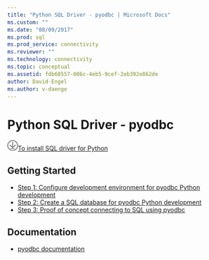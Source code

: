 ```yaml
---
title: "Python SQL Driver - pyodbc | Microsoft Docs"
ms.custom: ""
ms.date: "08/09/2017"
ms.prod: sql
ms.prod_service: connectivity
ms.reviewer: ""
ms.technology: connectivity
ms.topic: conceptual
ms.assetid: fdb60557-006c-4eb5-9cef-2eb392e862de
author: David-Engel
ms.author: v-daenge
---
```

# Python SQL Driver - pyodbc

![Download-DownArrow-Circled](../../../ssms/media/download-icon.png)[To install SQL driver for Python](../../sql-connection-libraries.md#anchor-20-drivers-relational-access)

## Getting Started

* [Step 1: Configure development environment for pyodbc Python development](step-1-configure-development-environment-for-pyodbc-python-development.md)  
* [Step 2: Create a SQL database for pyodbc Python development](step-2-create-a-sql-database-for-pyodbc-python-development.md)  
* [Step 3: Proof of concept connecting to SQL using pyodbc](step-3-proof-of-concept-connecting-to-sql-using-pyodbc.md)  

## Documentation

* [pyodbc documentation](https://mkleehammer.github.io/pyodbc/)  
